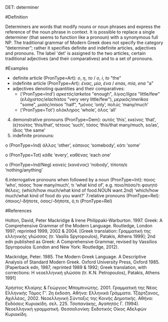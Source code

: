 DET: determiner

#Definition

Determiners are words that modify nouns or noun phrases and express the reference of the noun phrase in context. Ιt is possible to replace a single determiner (that seems to function like a pronoun) with a synonymous full NP.
The traditional grammar of Modern Greek does not specify the category “determiner”; rather it specifies definite and indefinite articles, adjectives and pronouns. 
The label 'det' is assigned to the two articles, certain traditional adjectives (and their comparatives) and to a set of pronouns.  

#Examples
*   definite article (PronType=Art): *ο*, *η*, *το* / *o*, *i*, *to* "the"
*  	indefinite article (PronType=Art): *ένας*, *μία*, *ένα* / *enas*, *mia*, *ena* "a"
*   adjectives denoting quantities and their comparatives:
    *   ('PronType=Ind') *αρκετός*/*arketos* "enough", *λίγος*/*ligos* "little/few" (*ελάχιστος*/*elachistos* "very very little/few"), *μερικός*/*merikos* "some", *μισός*/*misos* "half", *μόνος ‘only’, πολύς    ‘many/much’
    *   ('PronType=Tot') ολόκληρος ‘whole’, όλος ‘all’

4.	demonstrative pronouns (PronType=Dem): αυτός ‘this’, εκείνος ‘that’, (ε)τούτος ‘this/that’, τέτοιος ‘such’, τόσος ‘this/that many/much, so/as’, ίδιος ‘the same’
5. indefinite pronouns: 

o	(PronType=Ind) άλλος ‘other’, κάποιος ‘somebody’, κάτι ‘some’

o	(PronType=Tot) κάθε ‘every’, καθένας ‘each one’

o	(PronType=Ind/Neg) κανείς (κανένας) ‘nobody’, τίποτα/ε ‘nothing/anything’

6.interrogative pronouns when followed by a noun (PronType=Int): ποιος ‘who’, πόσος ‘how many/much’, τι ‘what kind of’, e.g. ποιο/πόσο/τι φαγητό θέλεις; (which/how much/what kind of food.NOUN want.2nd) ‘which/how much/what kind of food do you want?’
7.relative pronouns (PronType=Rel): όποιος/-δήποτε, όσος/-δήποτε, ό,τι (PronType=Rel)

#References 

Holton, David, Peter Mackridge & Irene Philippaki-Warburton. 1997. Greek: A Comprehensive Grammar of the Modern Language. Routledge, London 1997; reprinted 1999, 2002 & 2004. [Greek translation: Γραμματική της ελληνικής γλώσσας (tr. Vasilis Spyropoulos), Patakis, Athens 1999]; 2nd edn published as Greek: A Comprehensive Grammar, revised by Vassilios Spyropoulos (London and New York: Routledge, 2012).

Mackridge, Peter. 1985. The Modern Greek Language. A Descriptive Analysis of Standard Modern Greek. Oxford University Press, Oxford 1985. [Paperback edn, 1987, reprinted 1989 & 1992; Greek translation, with corrections: H νεοελληνική γλώσσα (tr. K.N. Petropoulos), Patakis, Athens 1991]

Χρήστος Κλαίρης & Γεώργιος Μπαμπινώτης. 2001. Γραμματική της Νέας Ελληνικής Τόμος Γ’. 2η έκδοση. Αθήνα: Ελληνικά Γράμματα. 
Τζάρτζανος, Αχιλλέας, 2002. Νεοελληνική Σύνταξις της Κοινής Δημοτικής. Αθήνα: Εκδόσεις Κυριακίδη. σελ. 225.
Τσοπανάκης, Αγαπητός Γ. (1994). Νεοελληνική γραμματική. Θεσσαλονίκη: Εκδοτικός Οίκος Αδελφών Κυριακίδη.
